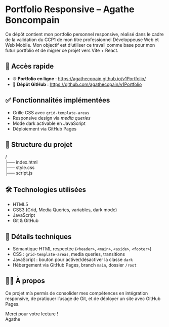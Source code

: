 # Portfolio Responsive – Agathe Boncompain

Ce dépôt contient mon portfolio personnel responsive, réalisé dans le cadre de la validation du CCP1 de mon titre professionnel Développeuse Web et Web Mobile.
Mon objectif est d’utiliser ce travail comme base pour mon futur portfolio et de migrer ce projet vers Vite + React.

## 🔗 Accès rapide

- 🌐 **Portfolio en ligne** : https://agathecopain.github.io/v1Portfolio/ 
- 📁 **Dépôt GitHub** : https://github.com/agathecopain/v1Portfolio

## ✅ Fonctionnalités implémentées

- Grille CSS avec `grid-template-areas`
- Responsive design via *media queries*
- Mode dark activable en JavaScript
- Déploiement via GitHub Pages

## 🧱 Structure du projet

/  
├── index.html  
├── style.css  
├── script.js  

## 🛠️ Technologies utilisées

- HTML5  
- CSS3 (Grid, Media Queries, variables, dark mode)  
- JavaScript  
- Git & GitHub

## 📄 Détails techniques

- Sémantique HTML respectée (`<header>`, `<main>`, `<aside>`, `<footer>`)
- CSS : `grid-template-areas`, media queries, transitions
- JavaScript : bouton pour activer/désactiver la classe `dark`
- Hébergement via GitHub Pages, branch `main`, dossier `/root`

## 🙋‍♀️ À propos

Ce projet m’a permis de consolider mes compétences en intégration responsive, de pratiquer l’usage de Git, et de déployer un site avec GitHub Pages.

Merci pour votre lecture !  
Agathe
